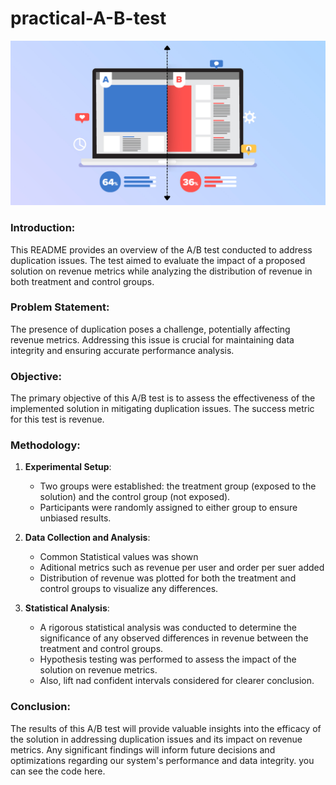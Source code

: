# practical-A-B-test
![alt text](img/image.png)
### Introduction:
This README provides an overview of the A/B test conducted to address duplication issues. The test aimed to evaluate the impact of a proposed solution on revenue metrics while analyzing the distribution of revenue in both treatment and control groups.

### Problem Statement:
The presence of duplication poses a challenge, potentially affecting revenue metrics. Addressing this issue is crucial for maintaining data integrity and ensuring accurate performance analysis.

### Objective:
The primary objective of this A/B test is to assess the effectiveness of the implemented solution in mitigating duplication issues. The success metric for this test is revenue.

### Methodology:
1. **Experimental Setup**: 
   - Two groups were established: the treatment group (exposed to the solution) and the control group (not exposed).
   - Participants were randomly assigned to either group to ensure unbiased results.

2. **Data Collection and Analysis**:
   - Common Statistical values was shown
   - Aditional metrics such as revenue per user and order per suer added 
   - Distribution of revenue was plotted for both the treatment and control groups to visualize any differences.

3. **Statistical Analysis**:
   - A rigorous statistical analysis was conducted to determine the significance of any observed differences in revenue between the treatment and control groups.
   - Hypothesis testing was performed to assess the impact of the solution on revenue metrics.
   - Also, lift nad confident intervals considered for clearer conclusion.

### Conclusion:
The results of this A/B test will provide valuable insights into the efficacy of the solution in addressing duplication issues and its impact on revenue metrics. Any significant findings will inform future decisions and optimizations regarding our system's performance and data integrity. you can see the code here.

